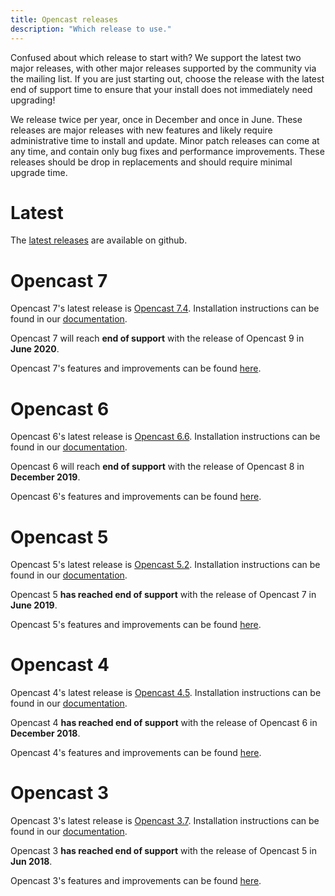 ```yaml
---
title: Opencast releases
description: "Which release to use."
---
```


Confused about which release to start with?  We support the latest two major releases, with other major releases
supported by the community via the mailing list.  If you are just starting out, choose the release with the latest
end of support time to ensure that your install does not immediately need upgrading!

We release twice per year, once in December and once in June.  These releases are major releases with new features
and likely require administrative time to install and update.  Minor patch releases can come at any time, and contain
only bug fixes and performance improvements.  These releases should be drop in replacements and should require minimal
upgrade time.

# Latest

The [latest releases](https://github.com/opencast/opencast/releases/) are available on github.

# Opencast 7

Opencast 7's latest release is [Opencast 7.4](https://github.com/opencast/opencast/releases/tag/7.4).
Installation instructions can be found in our [documentation](https://docs.opencast.org/r/7.x/admin/installation/).

Opencast 7 will reach **end of support** with the release of Opencast 9 in **June 2020**.

Opencast 7's features and improvements can be found [here](https://docs.opencast.org/r/7.x/admin/releasenotes/).

# Opencast 6

Opencast 6's latest release is [Opencast 6.6](https://github.com/opencast/opencast/releases/tag/6.6).
Installation instructions can be found in our [documentation](https://docs.opencast.org/r/6.x/admin/installation/).

Opencast 6 will reach **end of support** with the release of Opencast 8 in **December 2019**.

Opencast 6's features and improvements can be found [here](https://docs.opencast.org/r/6.x/admin/releasenotes/).

# Opencast 5

Opencast 5's latest release is [Opencast 5.2](https://github.com/opencast/opencast/releases/tag/5.2).
Installation instructions can be found in our [documentation](https://docs.opencast.org/r/5.x/admin/installation/).

Opencast 5 **has reached end of support** with the release of Opencast 7 in **June 2019**.

Opencast 5's features and improvements can be found [here](https://docs.opencast.org/r/5.x/admin/releasenotes/).


# Opencast 4

Opencast 4's latest release is [Opencast 4.5](https://github.com/opencast/opencast/releases/tag/4.5).
Installation instructions can be found in our [documentation](https://docs.opencast.org/r/4.x/admin/installation/).

Opencast 4 **has reached end of support** with the release of Opencast 6 in **December 2018**.

Opencast 4's features and improvements can be found [here](https://docs.opencast.org/r/4.x/admin/releasenotes/).


# Opencast 3

Opencast 3's latest release is [Opencast 3.7](https://github.com/opencast/opencast/releases/tag/3.7).
Installation instructions can be found in our [documentation](https://docs.opencast.org/r/3.x/admin/installation/).

Opencast 3 **has reached end of support** with the release of Opencast 5 in **Jun 2018**.

Opencast 3's features and improvements can be found [here](https://docs.opencast.org/r/3.x/admin/releasenotes/).

